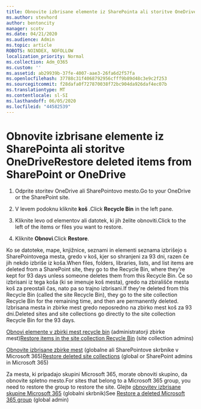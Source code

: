 ```yaml
---
title: Obnovite izbrisane elemente iz SharePointa ali storitve OneDrive
ms.author: stevhord
author: bentoncity
manager: scotv
ms.date: 04/21/2020
ms.audience: Admin
ms.topic: article
ROBOTS: NOINDEX, NOFOLLOW
localization_priority: Normal
ms.collection: Adm_O365
ms.custom: ''
ms.assetid: ab29939b-37fe-4007-aae3-26fa6d2f57fa
ms.openlocfilehash: 37788c31f4068792956cfff9b89d48c3e9c2f253
ms.sourcegitcommit: f28dafa0f727870038f72bc904da926daf4ec07b
ms.translationtype: MT
ms.contentlocale: sl-SI
ms.lasthandoff: 06/05/2020
ms.locfileid: "44582539"
---
```

# <a name="restore-deleted-items-from-sharepoint-or-onedrive"></a><span data-ttu-id="28841-102">Obnovite izbrisane elemente iz SharePointa ali storitve OneDrive</span><span class="sxs-lookup"><span data-stu-id="28841-102">Restore deleted items from SharePoint or OneDrive</span></span>

1. <span data-ttu-id="28841-103">Odprite storitev OneDrive ali SharePointovo mesto.</span><span class="sxs-lookup"><span data-stu-id="28841-103">Go to your OneDrive or the SharePoint site.</span></span>
    
2. <span data-ttu-id="28841-104">V levem podoknu kliknite **koš** .</span><span class="sxs-lookup"><span data-stu-id="28841-104">Click **Recycle Bin** in the left pane.</span></span> 
    
3. <span data-ttu-id="28841-105">Kliknite levo od elementov ali datotek, ki jih želite obnoviti.</span><span class="sxs-lookup"><span data-stu-id="28841-105">Click to the left of the items or files you want to restore.</span></span>
    
4. <span data-ttu-id="28841-106">Kliknite **Obnovi**.</span><span class="sxs-lookup"><span data-stu-id="28841-106">Click **Restore**.</span></span> 
    
<span data-ttu-id="28841-107">Ko se datoteke, mape, knjižnice, seznami in elementi seznama izbrišejo s SharePointovega mesta, gredo v koš, kjer so shranjeni za 93 dni, razen če jih nekdo izbriše iz koša.</span><span class="sxs-lookup"><span data-stu-id="28841-107">When files, folders, libraries, lists, and list items are deleted from a SharePoint site, they go to the Recycle Bin, where they're kept for 93 days unless someone deletes them from this Recycle Bin.</span></span> <span data-ttu-id="28841-108">Če so izbrisani iz tega koša (ki se imenuje koš mesta), gredo na zbirališče mesta koš za preostali čas, nato pa so trajno izbrisani.</span><span class="sxs-lookup"><span data-stu-id="28841-108">If they're deleted from this Recycle Bin (called the site Recycle Bin), they go to the site collection Recycle Bin for the remaining time, and then are permanently deleted.</span></span> <span data-ttu-id="28841-109">Izbrisana mesta in zbirke mest gredo neposredno na zbirko mest koš za 93 dni.</span><span class="sxs-lookup"><span data-stu-id="28841-109">Deleted sites and site collections go directly to the site collection Recycle Bin for the 93 days.</span></span>
  
<span data-ttu-id="28841-110">[Obnovi elemente v zbirki mest recycle bin](https://go.microsoft.com/fwlink/?linkid=867800) (administratorji zbirke mest)</span><span class="sxs-lookup"><span data-stu-id="28841-110">[Restore items in the site collection Recycle Bin](https://go.microsoft.com/fwlink/?linkid=867800) (site collection admins)</span></span> 
  
<span data-ttu-id="28841-111">[Obnovite izbrisane zbirke mest](https://go.microsoft.com/fwlink/?linkid=867660) (globalne ali SharePointove skrbnike v Microsoft 365)</span><span class="sxs-lookup"><span data-stu-id="28841-111">[Restore deleted site collections](https://go.microsoft.com/fwlink/?linkid=867660) (global or SharePoint admins in Microsoft 365)</span></span> 
  
<span data-ttu-id="28841-112">Za mesta, ki pripadajo skupini Microsoft 365, morate obnoviti skupino, da obnovite spletno mesto.</span><span class="sxs-lookup"><span data-stu-id="28841-112">For sites that belong to a Microsoft 365 group, you need to restore the group to restore the site.</span></span> <span data-ttu-id="28841-113">Glejte [obnovitev izbrisane skupine Microsoft 365](https://go.microsoft.com/fwlink/?linkid=867802) (globalni skrbnik)</span><span class="sxs-lookup"><span data-stu-id="28841-113">See [Restore a deleted Microsoft 365 group](https://go.microsoft.com/fwlink/?linkid=867802) (global admin)</span></span> 
  

